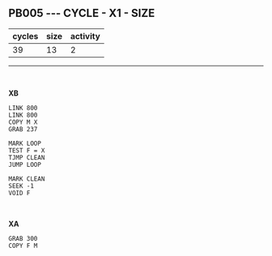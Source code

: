 ## PB005 --- CYCLE - X1  - SIZE

| cycles | size | activity |
| ------ | ---- | -------- |
| 39 | 13 | 2 |
<hr>
<br>

**XB**

```
LINK 800
LINK 800
COPY M X
GRAB 237

MARK LOOP
TEST F = X
TJMP CLEAN
JUMP LOOP

MARK CLEAN
SEEK -1
VOID F
```

<br>

**XA**

```
GRAB 300
COPY F M
```
